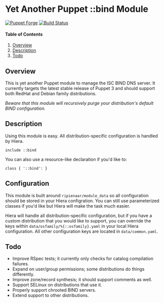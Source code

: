 # Yet Another Puppet ::bind Module

[![Puppet Forge](http://img.shields.io/puppetforge/v/jmkeyes/bind.svg)](https://forge.puppetlabs.com/jmkeyes/bind)
[![Build Status](https://travis-ci.org/jmkeyes/puppet-bind.svg?branch=master)](https://travis-ci.org/jmkeyes/puppet-bind)

#### Table of Contents

 1. [Overview](#overview)
 2. [Description](#description)
 3. [Todo](#todo)

## Overview

This is yet another Puppet module to manage the ISC BIND DNS server. It currently targets the
latest stable release of Puppet 3 and should support both RedHat and Debian family distributions.

*Beware that this module will recursively purge your distribution's default BIND configuration.*

## Description

Using this module is easy. All distribution-specific configuration is handled by Hiera.

    include ::bind

You can also use a resource-like declaration if you'd like to:

    class { '::bind': }

## Configuration

This module is built around `ripienaar/module_data` so all configuration should be stored in your
Hiera configration. You can still use parameterized classes if you'd like but Hiera will make the
task much easier. 

Hiera will handle all distribution-specific configuration, but if you have a custom distribution
that you would like to support, you can override the keys within `data/osfamily/%{::osfamily}.yaml`
in your local Hiera configuration. All other configuration keys are located in `data/common.yaml`.

## Todo

 * Improve RSpec tests; it currently only checks for catalog compilation failures.
 * Expand on user/group permissions; some distributions do things differently.
 * Improve zone/record synthesis; it should support comments as well.
 * Support SELinux on distributions that use it.
 * Properly support chrooted BIND servers.
 * Extend support to other distributions.

